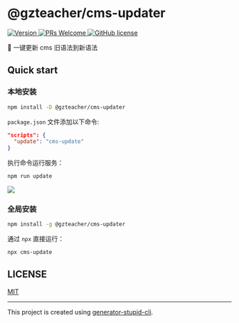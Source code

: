 # @gzteacher/cms-updater

<p>
  <a href="https://www.npmjs.com/package/@gzteacher/cms-updater">
    <img src="https://img.shields.io/npm/v/@gzteacher/cms-updater.svg" alt="Version" />
  </a>
  <a href="https://github.com/yyz945947732/@gzteacher/cms-updater/pulls">
    <img
      src="https://img.shields.io/badge/PRs-welcome-brightgreen.svg"
      alt="PRs Welcome"
    />
  </a>
  <a href="/LICENSE.md">
    <img
      src="https://img.shields.io/badge/license-MIT-blue.svg"
      alt="GitHub license"
    />
  </a>
</p>

🚀 一键更新 cms 旧语法到新语法

## Quick start

### 本地安装

```sh
npm install -D @gzteacher/cms-updater
```

`package.json` 文件添加以下命令:

```json
"scripts": {
  "update": "cms-update"
}
```

执行命令运行服务：

```bash
npm run update
```

<img src="./assets/example.png" />

### 全局安装

```sh
npm install -g @gzteacher/cms-updater
```

通过 `npx` 直接运行：

```sh
npx cms-update
```

## LICENSE

[MIT](https://github.com/yyz945947732/@gzteacher/cms-updater/blob/master/LICENSE)

---

This project is created using [generator-stupid-cli](https://github.com/yyz945947732/generator-stupid-cli).
